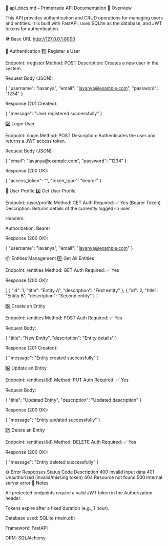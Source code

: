 🧾 api_docs.md – Primetrade API Documentation
📘 Overview

This API provides authentication and CRUD operations for managing users and entities.
It is built with FastAPI, uses SQLite as the database, and JWT tokens for authentication.

🛠 Base URL
http://127.0.0.1:8000

🔐 Authentication
1️⃣ Register a User

Endpoint: /register
Method: POST
Description: Creates a new user in the system.

Request Body (JSON):

{
  "username": "lavanya",
  "email": "lavanya@example.com",
  "password": "1234"
}


Response (201 Created):

{
  "message": "User registered successfully"
}

2️⃣ Login User

Endpoint: /login
Method: POST
Description: Authenticates the user and returns a JWT access token.

Request Body (JSON):

{
  "email": "lavanya@example.com",
  "password": "1234"
}


Response (200 OK):

{
  "access_token": "<your-jwt-token>",
  "token_type": "bearer"
}

👤 User Profile
3️⃣ Get User Profile

Endpoint: /user/profile
Method: GET
Auth Required: ✅ Yes (Bearer Token)
Description: Returns details of the currently logged-in user.

Headers:

Authorization: Bearer <your-jwt-token>


Response (200 OK):

{
  "username": "lavanya",
  "email": "lavanya@example.com"
}

📦 Entities Management
4️⃣ Get All Entities

Endpoint: /entities
Method: GET
Auth Required: ✅ Yes

Response (200 OK):

[
  {
    "id": 1,
    "title": "Entity A",
    "description": "First entity"
  },
  {
    "id": 2,
    "title": "Entity B",
    "description": "Second entity"
  }
]

5️⃣ Create an Entity

Endpoint: /entities
Method: POST
Auth Required: ✅ Yes

Request Body:

{
  "title": "New Entity",
  "description": "Entity details"
}


Response (201 Created):

{
  "message": "Entity created successfully"
}

6️⃣ Update an Entity

Endpoint: /entities/{id}
Method: PUT
Auth Required: ✅ Yes

Request Body:

{
  "title": "Updated Entity",
  "description": "Updated description"
}


Response (200 OK):

{
  "message": "Entity updated successfully"
}

7️⃣ Delete an Entity

Endpoint: /entities/{id}
Method: DELETE
Auth Required: ✅ Yes

Response (200 OK):

{
  "message": "Entity deleted successfully"
}

⚙️ Error Responses
Status Code	Description
400	Invalid input data
401	Unauthorized (invalid/missing token)
404	Resource not found
500	Internal server error
📄 Notes

All protected endpoints require a valid JWT token in the Authorization header.

Tokens expire after a fixed duration (e.g., 1 hour).

Database used: SQLite (main.db)

Framework: FastAPI

ORM: SQLAlchemy